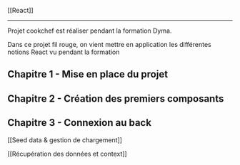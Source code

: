 [[React]]

---
Projet cookchef est réaliser pendant la formation Dyma.

Dans ce projet fil rouge, on vient mettre en application les différentes notions React vu pendant la formation

## Chapitre 1 - Mise en place du projet

## Chapitre 2 - Création des premiers composants

## Chapitre 3 - Connexion au back



[[Seed data & gestion de chargement]]

[[Récupération des données et context]]